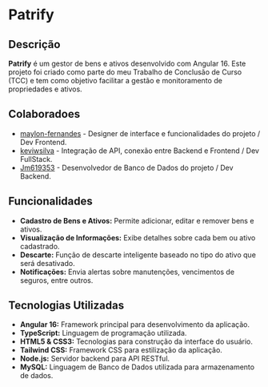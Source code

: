 # Patrify

## Descrição

**Patrify** é um gestor de bens e ativos desenvolvido com Angular 16. Este projeto foi criado como parte do meu Trabalho de Conclusão de Curso (TCC) e tem como objetivo facilitar a gestão e monitoramento de propriedades e ativos.

## Colaboradoes

- [maylon-fernandes](https://github.com/maylon-fernandes) - Designer de interface e funcionalidades do projeto / Dev Frontend.
- [keviwsilva](https://github.com/keviwsilva) - Integração de API, conexão entre Backend e Frontend / Dev FullStack.
- [Jm619353](https://github.com/Jm619353) - Desenvolvedor de Banco de Dados do projeto / Dev Backend.

## Funcionalidades

- **Cadastro de Bens e Ativos:** Permite adicionar, editar e remover bens e ativos.
- **Visualização de Informações:** Exibe detalhes sobre cada bem ou ativo cadastrado.
- **Descarte:** Função de descarte inteligente baseado no tipo do ativo que será desativado.
- **Notificações:** Envia alertas sobre manutenções, vencimentos de seguros, entre outros.

## Tecnologias Utilizadas

- **Angular 16:** Framework principal para desenvolvimento da aplicação.
- **TypeScript:** Linguagem de programação utilizada.
- **HTML5 &amp; CSS3:** Tecnologias para construção da interface do usuário.
- **Tailwind CSS:** Framework CSS para estilização da aplicação.
- **Node.js:** Servidor backend para API RESTful.
- **MySQL:** Linguagem de Banco de Dados utilizada para armazenamento de dados.
